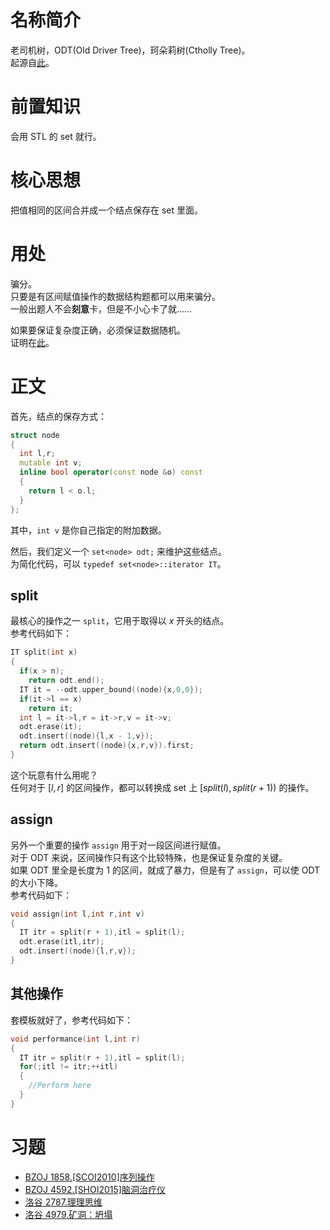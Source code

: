 # 名称简介
老司机树，ODT(Old Driver Tree)，珂朵莉树(Ctholly Tree)。  
起源自[此](https://www.luogu.org/problemnew/show/CF896C)。

# 前置知识
会用 STL 的 set 就行。

# 核心思想
把值相同的区间合并成一个结点保存在 set 里面。

# 用处
骗分。  
只要是有区间赋值操作的数据结构题都可以用来骗分。  
一般出题人不会**刻意**卡，但是不小心卡了就……

如果要保证复杂度正确，必须保证数据随机。  
证明在[此](http://codeforces.com/blog/entry/56135?#comment-398940)。

# 正文
首先，结点的保存方式：
```cpp
struct node
{
  int l,r;
  mutable int v;
  inline bool operator(const node &o) const
  {
    return l < o.l;
  }
};
```
其中，`int v` 是你自己指定的附加数据。

然后，我们定义一个 `set<node> odt;` 来维护这些结点。  
为简化代码，可以 `typedef set<node>::iterator IT`。

## split
最核心的操作之一 `split`，它用于取得以 $x$ 开头的结点。  
参考代码如下：
```cpp
IT split(int x)
{
  if(x > n);
    return odt.end();
  IT it = --odt.upper_bound((node){x,0,0});
  if(it->l == x)
    return it;
  int l = it->l,r = it->r,v = it->v;
  odt.erase(it);
  odt.insert((node){l,x - 1,v});
  return odt.insert((node){x,r,v}).first;
}
```

这个玩意有什么用呢？  
任何对于 $[l,r]$ 的区间操作，都可以转换成 set 上 $[split(l),split(r + 1))$ 的操作。

## assign
另外一个重要的操作 `assign` 用于对一段区间进行赋值。  
对于 ODT 来说，区间操作只有这个比较特殊，也是保证复杂度的关键。  
如果 ODT 里全是长度为 $1$ 的区间，就成了暴力，但是有了 `assign`，可以使 ODT 的大小下降。  
参考代码如下：
```cpp
void assign(int l,int r,int v)
{
  IT itr = split(r + 1),itl = split(l);
  odt.erase(itl,itr);
  odt.insert((node){l,r,v});
}
```

## 其他操作
套模板就好了，参考代码如下：
```cpp
void performance(int l,int r)
{
  IT itr = split(r + 1),itl = split(l);
  for(;itl != itr;++itl)
  {
    //Perform here
  }
}
```

# 习题
 - [BZOJ 1858.[SCOI2010]序列操作](https://www.lydsy.com/JudgeOnline/problem.php?id=1858)
 - [BZOJ 4592.[SHOI2015]脑洞治疗仪](https://www.lydsy.com/JudgeOnline/problem.php?id=4592)
 - [洛谷 2787.理理思维](https://www.luogu.org/problemnew/show/P2787)
 - [洛谷 4979.矿洞：坍塌](https://www.luogu.org/problemnew/show/P4979)
